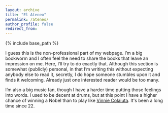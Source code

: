 ```yaml
---
layout: archive
title: "El Ateneo"
permalink: /ateneo/
author_profile: false
redirect_from:
---
```


{% include base_path %}

I guess this is the non-professional part of my webpage. I’m a big bookworm and I often feel the need to share the books that leave an impression on me. Here, I’ll try to do exactly that. Although this section is somewhat (publicly) personal, in that I’m writing this without expecting anybody else to read it, secretly, I do hope someone stumbles upon it and finds it welcoming. Already just one interested reader would be too many.

I’m also a big music fan, though I have a harder time putting those feelings into words. I used to be decent at drums, but at this point I have a higher chance of winning a Nobel than to play like [Vinnie Colaiuta](https://www.youtube.com/watch?v=GwmCeon6aPo&ab_channel=KevO%27Shea). It's been a long time since 22.
